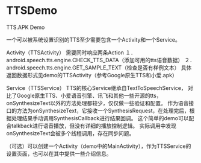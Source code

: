 # TTSDemo
TTS.APK Demo

一个可以被系统设置识别的TTS至少需要包含一个Activity和一个Service。

Activity（TTSActivity）
需要同时响应两条Action
１．android.speech.tts.engine.CHECK_TTS_DATA（添加可用的tts语音数据）
２．android.speech.tts.engine.GET_SAMPLE_TEXT（检查是否有样例文本）
具体返回数据形式见demo的TTSActivity（参考Google原生TTS和小爱.apk）

Service（TTSService）
TTS的核心Service继承自TextToSpeechService，
对比了Google原生TTS、小爱语音引擎、讯飞和其他一些开源的tts，onSynthesizeText以外的方法处理都较少，仅仅做一些验证和配置。
作为语音接口的方法为onSynthesizeText，它接收一个SynthesisRequest，在处理完后，根据处理结果手动调用SynthesisCallback进行结果回调。
这个简单的demo可以配合talkback进行语音播放，但没有详细的播放控制逻辑。
实际调用中发现onSynthesizeText会被多个线程调用，存在同步问题。


（可选）可以创建一个Activity（demo中的MainActivity），作为TTSService的设置页面，也可以在其中提供一些介绍信息。

